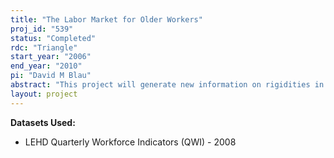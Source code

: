 ```yaml
---
title: "The Labor Market for Older Workers"
proj_id: "539"
status: "Completed"
rdc: "Triangle"
start_year: "2006"
end_year: "2010"
pi: "David M Blau"
abstract: "This project will generate new information on rigidities in the labor market for older workers by using rich longitudinal survey data on individuals matched to employment data on the firms that employ them. The individual data are from the Survey of Program Participation and the employer data are from the Longitudinal Employer-Household Dynamics files. The aims of this project are to address the following issues: (1) What accounts for differences in the age structure of employment across firms? Why do some firms employ a larger proportion of older workers than others, and why do some firms hire a larger share of older workers than others? Do differences in the age structure of employment across firms indicate the existence of labor market rigidities? (2) How does the age composition of employment and hiring in a firm affect hours worked and the rate of exit from the firm of older workers relative to younger workers, both to other firms and to nonemployment, controlling for the effects of worker characteristics? (3) What are the main factors responsible for rigidity in the labor market and its differential effects on older relative to younger workers? The main alter-native explanations that can be analyzed with matched worker-firm data are technology-based—fixed costs of hiring, training, and employment; team production considerations; costly monitoring of worker effort; and firm-specific human capital. These explanations can be studied with matched worker-firm data because technology is firm specific, even within industries. The project will address these questions by estimating regressions models explaining labor market transitions of workers as a function of the age distribution of employment in their firms, con-trolling for worker characteristics. The project will also estimate structural equilibrium models of the labor market intended to explain variation in the age structure of employment across firms."
layout: project
---
```


**Datasets Used:**

  - LEHD Quarterly Workforce Indicators (QWI) - 2008 

